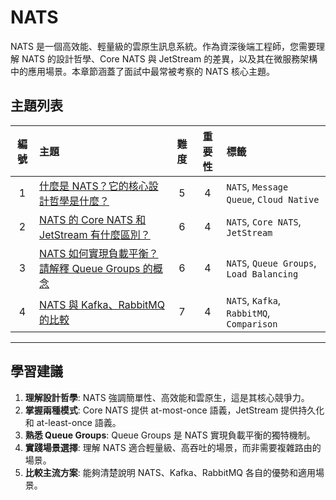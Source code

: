 # NATS

NATS 是一個高效能、輕量級的雲原生訊息系統。作為資深後端工程師，您需要理解 NATS 的設計哲學、Core NATS 與 JetStream 的差異，以及其在微服務架構中的應用場景。本章節涵蓋了面試中最常被考察的 NATS 核心主題。

## 主題列表

| 編號 | 主題 | 難度 | 重要性 | 標籤 |
| :---: | :--- | :---: | :---: | :--- |
| 1 | [什麼是 NATS？它的核心設計哲學是什麼？](./what_is_nats.md) | 5 | 4 | `NATS`, `Message Queue`, `Cloud Native` |
| 2 | [NATS 的 Core NATS 和 JetStream 有什麼區別？](./core_nats_vs_jetstream.md) | 6 | 4 | `NATS`, `Core NATS`, `JetStream` |
| 3 | [NATS 如何實現負載平衡？請解釋 Queue Groups 的概念](./load_balancing_with_queue_groups.md) | 6 | 4 | `NATS`, `Queue Groups`, `Load Balancing` |
| 4 | [NATS 與 Kafka、RabbitMQ 的比較](./nats_vs_kafka_vs_rabbitmq.md) | 7 | 4 | `NATS`, `Kafka`, `RabbitMQ`, `Comparison` |

---

## 學習建議

1.  **理解設計哲學**: NATS 強調簡單性、高效能和雲原生，這是其核心競爭力。
2.  **掌握兩種模式**: Core NATS 提供 at-most-once 語義，JetStream 提供持久化和 at-least-once 語義。
3.  **熟悉 Queue Groups**: Queue Groups 是 NATS 實現負載平衡的獨特機制。
4.  **實踐場景選擇**: 理解 NATS 適合輕量級、高吞吐的場景，而非需要複雜路由的場景。
5.  **比較主流方案**: 能夠清楚說明 NATS、Kafka、RabbitMQ 各自的優勢和適用場景。
